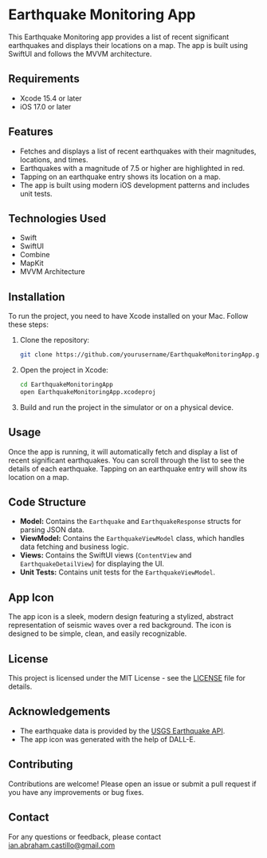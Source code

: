 # Earthquake Monitoring App

This Earthquake Monitoring app provides a list of recent significant earthquakes and displays their locations on a map. The app is built using SwiftUI and follows the MVVM architecture.

## Requirements
- Xcode 15.4 or later
- iOS 17.0 or later

## Features

- Fetches and displays a list of recent earthquakes with their magnitudes, locations, and times.
- Earthquakes with a magnitude of 7.5 or higher are highlighted in red.
- Tapping on an earthquake entry shows its location on a map.
- The app is built using modern iOS development patterns and includes unit tests.

## Technologies Used

- Swift
- SwiftUI
- Combine
- MapKit
- MVVM Architecture

## Installation

To run the project, you need to have Xcode installed on your Mac. Follow these steps:

1. Clone the repository:
    ```sh
    git clone https://github.com/yourusername/EarthquakeMonitoringApp.git
    ```

2. Open the project in Xcode:
    ```sh
    cd EarthquakeMonitoringApp
    open EarthquakeMonitoringApp.xcodeproj
    ```

3. Build and run the project in the simulator or on a physical device.

## Usage

Once the app is running, it will automatically fetch and display a list of recent significant earthquakes. You can scroll through the list to see the details of each earthquake. Tapping on an earthquake entry will show its location on a map.

## Code Structure

- **Model:** Contains the `Earthquake` and `EarthquakeResponse` structs for parsing JSON data.
- **ViewModel:** Contains the `EarthquakeViewModel` class, which handles data fetching and business logic.
- **Views:** Contains the SwiftUI views (`ContentView` and `EarthquakeDetailView`) for displaying the UI.
- **Unit Tests:** Contains unit tests for the `EarthquakeViewModel`.

## App Icon

The app icon is a sleek, modern design featuring a stylized, abstract representation of seismic waves over a red background. The icon is designed to be simple, clean, and easily recognizable.

## License

This project is licensed under the MIT License - see the [LICENSE](LICENSE) file for details.

## Acknowledgements

- The earthquake data is provided by the [USGS Earthquake API](https://earthquake.usgs.gov/fdsnws/event/1/).
- The app icon was generated with the help of DALL-E.

## Contributing

Contributions are welcome! Please open an issue or submit a pull request if you have any improvements or bug fixes.

## Contact

For any questions or feedback, please contact ian.abraham.castillo@gmail.com
